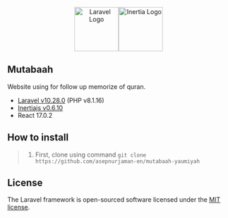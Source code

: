 <p align="center"><img src="https://raw.githubusercontent.com/laravel/art/master/logo-lockup/5%20SVG/2%20CMYK/1%20Full%20Color/laravel-logolockup-cmyk-red.svg" height="100" alt="Laravel Logo"><img src="https://raw.githubusercontent.com/innocenzi/awesome-inertiajs/main/assets/logo.svg" height="100" alt="Inertia Logo"></p>

## Mutabaah

Website using for follow up memorize of quran.

- [Laravel v10.28.0](https://laravel.com/docs) (PHP v8.1.16)
- [Inertiajs v0.6.10](https://inertiajs.com/)
- React 17.0.2

## How to install

<blockquote>
    <ol>
        <li>First, clone using command <code>git clone https://github.com/asepnurjaman-en/mutabaah-yaumiyah</code></li>
    </ol>
</blockquote>

## License

The Laravel framework is open-sourced software licensed under the [MIT license](https://opensource.org/licenses/MIT).
